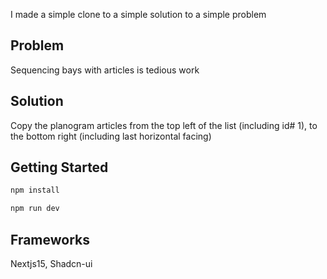 I made a simple clone to a simple solution to a simple problem

## Problem
Sequencing bays with articles is tedious work

## Solution
Copy the planogram articles from the top left of the list (including id# 1), to the bottom right (including last horizontal facing)

## Getting Started

```bash
npm install

npm run dev
```

## Frameworks

Nextjs15,
Shadcn-ui
